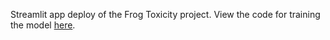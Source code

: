Streamlit app deploy of the Frog Toxicity project. View the code for training the model [here](https://github.com/AaishaMuhammad/mlzoomcamp_midterm). 